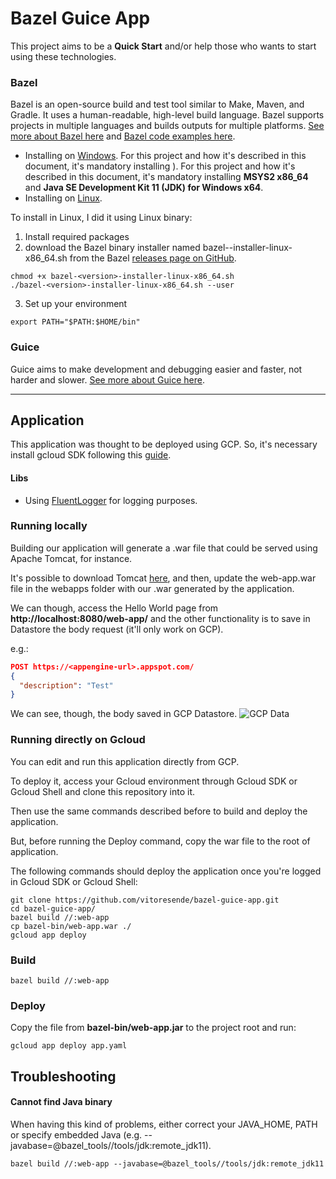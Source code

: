 # Bazel Guice App

This project aims to be a **Quick Start** and/or help those who wants to start using these technologies.

### Bazel

Bazel is an open-source build and test tool similar to Make, Maven, and Gradle. It uses a human-readable, high-level build language. Bazel supports projects in multiple languages and builds outputs for multiple platforms. [See more about Bazel here](https://docs.bazel.build/versions/master/bazel-overview.html) and [Bazel code examples here](https://github.com/bazelbuild/bazel).

- Installing on [Windows](https://docs.bazel.build/versions/master/install-windows.html). For this project and how it's described in this document, it's mandatory installing ). For this project and how it's described in this document, it's mandatory installing **MSYS2 x86_64**
  and **Java SE Development Kit 11 (JDK) for Windows x64**.
- Installing on [Linux](https://docs.bazel.build/versions/master/install-ubuntu.html).

To install in Linux, I did it using Linux binary:

1.  Install required packages
2.  download the Bazel binary installer named bazel-<version>-installer-linux-x86_64.sh from the Bazel [releases page on GitHub](https://github.com/bazelbuild/bazel/releases).

```
chmod +x bazel-<version>-installer-linux-x86_64.sh
./bazel-<version>-installer-linux-x86_64.sh --user
```

3. Set up your environment

```
export PATH="$PATH:$HOME/bin"
```

### Guice

Guice aims to make development and debugging easier and faster, not harder and slower. [See more about Guice here](https://github.com/google/guice).

---

## Application

This application was thought to be deployed using GCP. So, it's necessary install gcloud SDK following this [guide](https://cloud.google.com/sdk/docs/quickstart).

#### Libs

- Using [FluentLogger](https://github.com/google/flogger) for logging purposes.

### Running locally

Building our application will generate a .war file that could be served using Apache Tomcat, for instance.

It's possible to download Tomcat [here](https://tomcat.apache.org/download-80.cgi), and then, update the web-app.war file in the webapps folder with our .war generated by the application.

We can though, access the Hello World page from **http://localhost:8080/web-app/** and the other functionality is to save in Datastore the body request (it'll only work on GCP).

e.g.:

```json
POST https://<appengine-url>.appspot.com/
{
  "description": "Test"
}
```

We can see, though, the body saved in GCP Datastore.
![GCP Data](readme/gcp-datastore.png)

### Running directly on Gcloud

You can edit and run this application directly from GCP.

To deploy it, access your Gcloud environment through Gcloud SDK or Gcloud Shell and clone this repository into it.

Then use the same commands described before to build and deploy the application.

But, before running the Deploy command, copy the war file to the root of application.

The following commands should deploy the application once you're logged in Gcloud SDK or Gcloud Shell:
```
git clone https://github.com/vitoresende/bazel-guice-app.git
cd bazel-guice-app/
bazel build //:web-app
cp bazel-bin/web-app.war ./
gcloud app deploy
```

### Build

```
bazel build //:web-app
```

### Deploy

Copy the file from **bazel-bin/web-app.jar** to the project root and run:

```
gcloud app deploy app.yaml
```

## Troubleshooting

#### Cannot find Java binary

When having this kind of problems, either correct your JAVA_HOME, PATH or specify embedded Java (e.g. --javabase=@bazel_tools//tools/jdk:remote_jdk11).

```
bazel build //:web-app --javabase=@bazel_tools//tools/jdk:remote_jdk11
```
